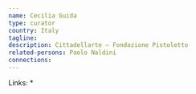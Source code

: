 ```yaml
---
name: Cecilia Guida
type: curator
country: Italy
tagline:
description: Cittadellarte – Fondazione Pistoletto
related-persons: Paolo Naldini
connections:
---
```

Links:
*
